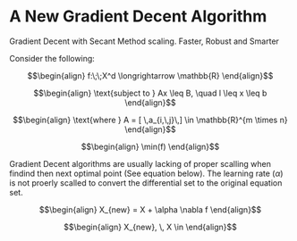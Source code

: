 # A New Gradient Decent Algorithm
Gradient Decent with Secant Method scaling. Faster, Robust and Smarter


Consider the following:
```math
\begin{align}
f:\;\;X^d \longrightarrow \mathbb{R}
\end{align}
```

```math
\begin{align}
\text{subject to } Ax \leq B, \quad l \leq x \leq b
\end{align}
```

```math
\begin{align}
\text{where } A = [ \,a_{i,\,j}\,] \in \mathbb{R}^{m \times n}
\end{align}
```

```math
\begin{align}
\min(f)
\end{align}
```
Gradient Decent algorithms are usually lacking of proper scalling when findind then next optimal point (See equation below). The learning rate ($\alpha$) is not proerly scalled to convert the differential set to the original equation set.

```math
\begin{align}
X_{new} = X + \alpha \nabla f
\end{align}
```
```math
\begin{align}
X_{new}, \, X \in 
\end{align}
```



